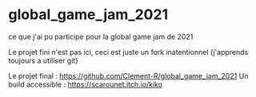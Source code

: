 # global_game_jam_2021

ce que j'ai pu participe pour la global game jam de 2021

Le projet fini n'est pas ici, ceci est juste un fork inatentionnel (j'apprends toujours a utiliser git)

Le projet final : https://github.com/Clement-R/global_game_jam_2021
Un build accessible : https://scarounet.itch.io/kiko
